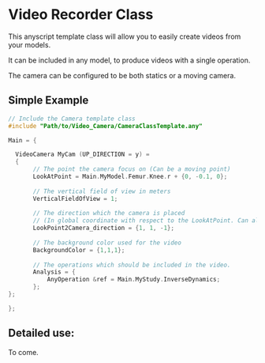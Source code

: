 # Video Recorder Class

This anyscript template class will allow you to easily create videos from your models. 

It can be included in any model, to produce videos with a single operation.

The camera can be configured to be both statics or a moving camera. 

## Simple Example

```c++
// Include the Camera template class
#include "Path/to/Video_Camera/CameraClassTemplate.any"

Main = {

  VideoCamera MyCam (UP_DIRECTION = y) = 
  {
       // The point the camera focus on (Can be a moving point)
       LookAtPoint = Main.MyModel.Femur.Knee.r + {0, -0.1, 0};  
       
       // The vertical field of view in meters
       VerticalFieldOfView = 1;
       
       // The direction which the camera is placed
       // (In global coordinate with respect to the LookAtPoint. Can also be a moving vector)
       LookPoint2Camera_direction = {1, 1, -1};
       
       // The background color used for the video
       BackgroundColor = {1,1,1};
       
       // The operations which should be included in the video.
       Analysis = {
           AnyOperation &ref = Main.MyStudy.InverseDynamics;
       };
};

};

``` 

## Detailed use:

To come.
